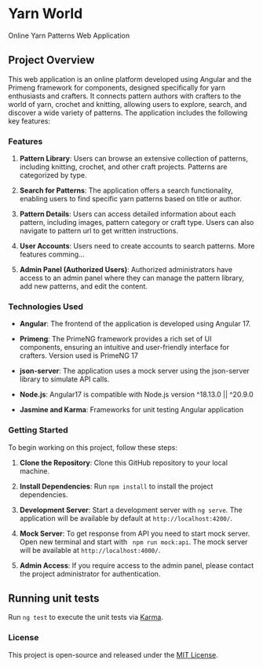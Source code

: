 # Yarn World 
Online Yarn Patterns Web Application

## Project Overview

This web application is an online platform developed using Angular and the Primeng framework for components, designed specifically for yarn enthusiasts and crafters. It connects pattern authors with crafters to the world of yarn, crochet and knitting, allowing users to explore, search, and discover a wide variety of patterns. The application includes the following key features:

### Features

1. **Pattern Library**: Users can browse an extensive collection of patterns, including knitting, crochet, and other craft projects. Patterns are categorized by type.

2. **Search for Patterns**: The application offers a search functionality, enabling users to find specific yarn patterns based on title or author.

3. **Pattern Details**: Users can access detailed information about each pattern, including images, pattern category or craft type. Users can also navigate to pattern url to get written instructions.

4. **User Accounts**: Users need to create accounts to search patterns. More features comming...

5. **Admin Panel (Authorized Users)**: Authorized administrators have access to an admin panel where they can manage the pattern library, add new patterns, and edit the content.

### Technologies Used

- **Angular**: The frontend of the application is developed using Angular 17.

- **Primeng**: The PrimeNG framework provides a rich set of UI components, ensuring an intuitive and user-friendly interface for crafters. Version used is PrimeNG 17

- **json-server**: The application uses a mock server using the json-server library to simulate API calls.

- **Node.js**: Angular17 is compatible with Node.js version ^18.13.0 || ^20.9.0
- **Jasmine and Karma**: Frameworks for unit testing Angular application


### Getting Started

To begin working on this project, follow these steps:

1. **Clone the Repository**: Clone this GitHub repository to your local machine.

2. **Install Dependencies**: Run `npm install` to install the project dependencies.

3. **Development Server**: Start a development server with `ng serve`. The application will be available by default at `http://localhost:4200/`.

4. **Mock Server**: To get response from API you need to start mock server. Open new terminal and start with ` npm run mock:api`. The mock server will be available at `http://localhost:4000/`.

5. **Admin Access**: If you require access to the admin panel, please contact the project administrator for authentication.

## Running unit tests

Run `ng test` to execute the unit tests via [Karma](https://karma-runner.github.io).

### License

This project is open-source and released under the [MIT License](LICENSE).
